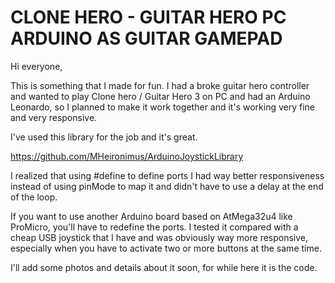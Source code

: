 # CLONE HERO - GUITAR HERO PC ARDUINO AS GUITAR GAMEPAD
Hi everyone, 

This is something that I made for fun. 
I had a broke guitar hero controller and wanted to play Clone hero  / Guitar Hero 3 on PC and had an Arduino Leonardo, so I planned to make it work together and it's working very fine and very responsive.

I've used this library for the job and it's great. 

https://github.com/MHeironimus/ArduinoJoystickLibrary

I realized that using #define to define ports I had way better responsiveness instead of using pinMode to map it and didn't have to use a delay at the end of the loop. 

If you want to use another Arduino board based on AtMega32u4  like ProMicro, you'll have to redefine the ports.
I tested it compared with a cheap USB joystick that I have and was obviously way more responsive, especially when you have to activate two or more buttons at the same time.

I'll add some photos and details about it soon, for while here it is the code. 


